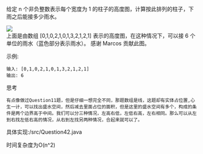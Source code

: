 给定 n 个非负整数表示每个宽度为 1 的柱子的高度图，计算按此排列的柱子，下雨之后能接多少雨水。


![](../img/rainwatertrap.png)  
上面是由数组 [0,1,0,2,1,0,1,3,2,1,2,1] 表示的高度图，在这种情况下，可以接 6 个单位的雨水（蓝色部分表示雨水）。 感谢 Marcos 贡献此图。

示例:

    输入: [0,1,0,2,1,0,1,3,2,1,2,1]
    输出: 6

思考

    有点像做过Question11题，但是仔细一想完全不同，那题数组是线，这题却有实体占位置,心生一计，可以找出盛水空间，然后减去里面占位的面积，但是这里的盛水空间有多个，构成的条件是两个边界高于中间。我们可以分三种情况，左高右低，左低右高，左右相同。那么可以从左到右找左低右高的情况，从右到左找另两种情况，合起来就可以了。

具体实现:/src/Question42.java

时间复杂度为O(n^2)